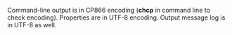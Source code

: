 Command-line output is in CP866 encoding (<b>chcp</b> in command line to check encoding).
Properties are in UTF-8 encoding.
Output message log is in UTF-8 as well.